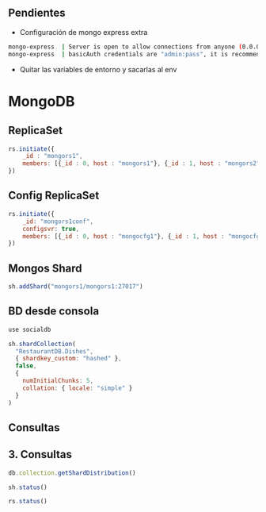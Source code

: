 
## Pendientes

- Configuración de mongo express extra

```bash
mongo-express  | Server is open to allow connections from anyone (0.0.0.0)
mongo-express  | basicAuth credentials are "admin:pass", it is recommended you change this in your config.js! 
```

- Quitar las variables de entorno y sacarlas al env

# MongoDB

## ReplicaSet
``` js
rs.initiate({
    _id : "mongors1", 
    members: [{_id : 0, host : "mongors1"}, {_id : 1, host : "mongors2"}, {_id : 2, host : "mongors3"}]
})
```

## Config ReplicaSet
``` js
rs.initiate({
    _id: "mongors1conf", 
    configsvr: true, 
    members: [{_id : 0, host : "mongocfg1"}, {_id : 1, host : "mongocfg2"},{_id : 2, host : "mongocfg3"}]
})
```

## Mongos Shard
``` js
sh.addShard("mongors1/mongors1:27017")
```

## BD desde consola

```bash
use socialdb
```

```js
sh.shardCollection(
  "RestaurantDB.Dishes",
  { shardkey_custom: "hashed" },
  false,
  {
    numInitialChunks: 5,
    collation: { locale: "simple" }
  }
)
```

## Consultas

## 3. Consultas

```js
db.collection.getShardDistribution()
```

```js
sh.status()
```

```js
rs.status()
```